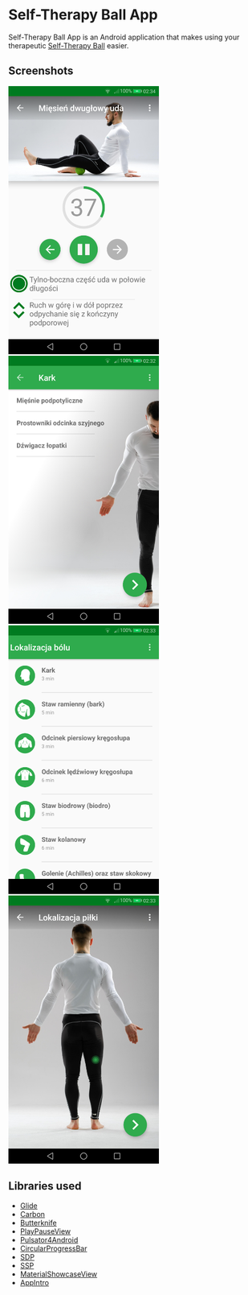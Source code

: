 # Self-Therapy Ball App
Self-Therapy Ball App is an Android application that makes using your therapeutic [Self-Therapy Ball](https://s-therapy.com/) easier. 

## Screenshots
<img src="https://github.com/Kedrad/self-therapy-ball-app/raw/master/1.png" width="300"> <img src="https://github.com/Kedrad/self-therapy-ball-app/raw/master/2.png" width="300"> <img src="https://github.com/Kedrad/self-therapy-ball-app/raw/master/3.png" width="300"> <img src="https://github.com/Kedrad/self-therapy-ball-app/raw/master/4.png" width="300">

## Libraries used

 * [Glide](https://github.com/bumptech/glide)
 * [Carbon](https://github.com/ZieIony/Carbon)
 * [Butterknife](https://github.com/JakeWharton/butterknife)
 * [PlayPauseView](https://github.com/OHoussein/android-material-play-pause-view)
 * [Pulsator4Android](https://github.com/booncol/Pulsator4Droid)
 * [CircularProgressBar](https://github.com/yuriy-budiyev/circular-progress-bar)
 * [SDP](https://github.com/intuit/sdp)
 * [SSP](https://github.com/intuit/ssp)
 * [MaterialShowcaseView](https://github.com/deano2390/MaterialShowcaseView)
 * [AppIntro](https://github.com/apl-devs/AppIntro)
 
